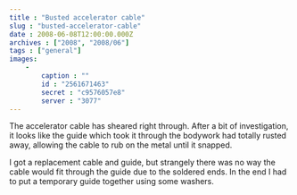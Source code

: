 ```yaml
---
title : "Busted accelerator cable"
slug : "busted-accelerator-cable"
date : 2008-06-08T12:00:00.000Z
archives : ["2008", "2008/06"]
tags : ["general"]
images:
    -
        caption : ""
        id : "2561671463"
        secret : "c9576057e8"
        server : "3077"
---
```


The accelerator cable has sheared right through. After a bit of investigation, it looks like the guide which took it through the bodywork had totally rusted away, allowing the cable to rub on the metal until it snapped.


I got a replacement cable and guide, but strangely there was no way the cable would fit through the guide due to the soldered ends. In the end I had to put a temporary guide together using some washers.